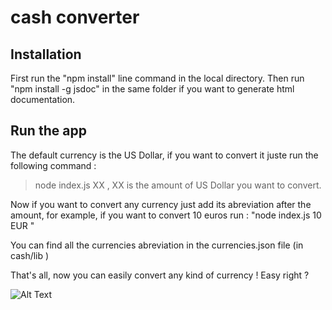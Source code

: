 # cash converter

## Installation

First run the "npm install" line command in the local directory.
Then run "npm install -g jsdoc" in the same folder if you want to generate html documentation.

## Run the app

The default currency is the US Dollar, if you want to convert it juste run the following command :
> node index.js XX , XX is the amount of US Dollar you want to convert.

Now if you want to convert any currency just add its abreviation after the amount,
for example, if you want to convert 10 euros run : "node index.js 10 EUR "

You can find all the currencies abreviation in the currencies.json file (in cash/lib )

That's all, now you can easily convert any kind of currency ! Easy right ?

![Alt Text](https://media.giphy.com/media/gTURHJs4e2Ies/giphy.gif)
